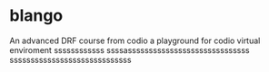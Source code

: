 # blango
An advanced DRF course from codio a playground for codio virtual enviroment
ssssssssssss
ssssasssssssssssssssssssssssssssss
sssssssssssssssssssssssssssss